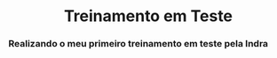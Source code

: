 <h1 style="justify-content:center; display:flex;"> Treinamento em Teste </h1>
<h3>Realizando o meu primeiro treinamento em teste pela Indra</h3>
